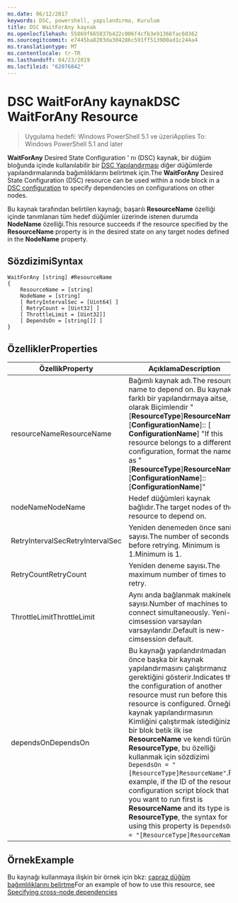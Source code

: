 ```yaml
---
ms.date: 06/12/2017
keywords: DSC, powershell, yapılandırma, Kurulum
title: DSC WaitForAny kaynak
ms.openlocfilehash: 55869f665837b422c006f4cfb3e91366fac60362
ms.sourcegitcommit: e7445ba8203da304286c591ff513900ad1c244a4
ms.translationtype: MT
ms.contentlocale: tr-TR
ms.lasthandoff: 04/23/2019
ms.locfileid: "62076842"
---
```

# <a name="dsc-waitforany-resource"></a><span data-ttu-id="bab86-103">DSC WaitForAny kaynak</span><span class="sxs-lookup"><span data-stu-id="bab86-103">DSC WaitForAny Resource</span></span>

> <span data-ttu-id="bab86-104">Uygulama hedefi: Windows PowerShell 5.1 ve üzeri</span><span class="sxs-lookup"><span data-stu-id="bab86-104">Applies To: Windows PowerShell 5.1 and later</span></span>

<span data-ttu-id="bab86-105">**WaitForAny** Desired State Configuration ' nı (DSC) kaynak, bir düğüm bloğunda içinde kullanılabilir bir [DSC Yapılandırması](../../../configurations/configurations.md) diğer düğümlerde yapılandırmalarında bağımlılıklarını belirtmek için.</span><span class="sxs-lookup"><span data-stu-id="bab86-105">The **WaitForAny** Desired State Configuration (DSC) resource can be used within a node block in a [DSC configuration](../../../configurations/configurations.md) to specify dependencies on configurations on other nodes.</span></span>

<span data-ttu-id="bab86-106">Bu kaynak tarafından belirtilen kaynağı, başarılı **ResourceName** özelliği içinde tanımlanan tüm hedef düğümler üzerinde istenen durumda **NodeName** özelliği.</span><span class="sxs-lookup"><span data-stu-id="bab86-106">This resource succeeds if the resource specified by the **ResourceName** property is in the desired state on any target nodes defined in the **NodeName** property.</span></span>


## <a name="syntax"></a><span data-ttu-id="bab86-107">Sözdizimi</span><span class="sxs-lookup"><span data-stu-id="bab86-107">Syntax</span></span>

```
WaitForAny [string] #ResourceName
{
    ResourceName = [string]
    NodeName = [string]
    [ RetryIntervalSec = [Uint64] ]
    [ RetryCount = [Uint32] ]
    [ ThrottleLimit = [Uint32]]
    [ DependsOn = [string[]] ]
}
```

## <a name="properties"></a><span data-ttu-id="bab86-108">Özellikler</span><span class="sxs-lookup"><span data-stu-id="bab86-108">Properties</span></span>

|  <span data-ttu-id="bab86-109">Özellik</span><span class="sxs-lookup"><span data-stu-id="bab86-109">Property</span></span>  |  <span data-ttu-id="bab86-110">Açıklama</span><span class="sxs-lookup"><span data-stu-id="bab86-110">Description</span></span>   |
|---|---|
| <span data-ttu-id="bab86-111">resourceName</span><span class="sxs-lookup"><span data-stu-id="bab86-111">ResourceName</span></span>| <span data-ttu-id="bab86-112">Bağımlı kaynak adı.</span><span class="sxs-lookup"><span data-stu-id="bab86-112">The resource name to depend on.</span></span> <span data-ttu-id="bab86-113">Bu kaynak farklı bir yapılandırmaya aitse, adı olarak Biçimlendir "[__ResourceType__]__ResourceName__:: [__ConfigurationName__]:: [ __ConfigurationName__] "</span><span class="sxs-lookup"><span data-stu-id="bab86-113">If this resource belongs to a different configuration, format the name as "[__ResourceType__]__ResourceName__::[__ConfigurationName__]::[__ConfigurationName__]"</span></span>|
| <span data-ttu-id="bab86-114">nodeName</span><span class="sxs-lookup"><span data-stu-id="bab86-114">NodeName</span></span>| <span data-ttu-id="bab86-115">Hedef düğümleri kaynak bağlıdır.</span><span class="sxs-lookup"><span data-stu-id="bab86-115">The target nodes of the resource to depend on.</span></span>|
| <span data-ttu-id="bab86-116">RetryIntervalSec</span><span class="sxs-lookup"><span data-stu-id="bab86-116">RetryIntervalSec</span></span>| <span data-ttu-id="bab86-117">Yeniden denemeden önce saniye sayısı.</span><span class="sxs-lookup"><span data-stu-id="bab86-117">The number of seconds before retrying.</span></span> <span data-ttu-id="bab86-118">Minimum is 1.</span><span class="sxs-lookup"><span data-stu-id="bab86-118">Minimum is 1.</span></span>|
| <span data-ttu-id="bab86-119">RetryCount</span><span class="sxs-lookup"><span data-stu-id="bab86-119">RetryCount</span></span>| <span data-ttu-id="bab86-120">Yeniden deneme sayısı.</span><span class="sxs-lookup"><span data-stu-id="bab86-120">The maximum number of times to retry.</span></span>|
| <span data-ttu-id="bab86-121">ThrottleLimit</span><span class="sxs-lookup"><span data-stu-id="bab86-121">ThrottleLimit</span></span>| <span data-ttu-id="bab86-122">Aynı anda bağlanmak makineleri sayısı.</span><span class="sxs-lookup"><span data-stu-id="bab86-122">Number of machines to connect simultaneously.</span></span> <span data-ttu-id="bab86-123">Yeni-cimsession varsayılan varsayılandır.</span><span class="sxs-lookup"><span data-stu-id="bab86-123">Default is new-cimsession default.</span></span>|
| <span data-ttu-id="bab86-124">dependsOn</span><span class="sxs-lookup"><span data-stu-id="bab86-124">DependsOn</span></span> | <span data-ttu-id="bab86-125">Bu kaynağı yapılandırılmadan önce başka bir kaynak yapılandırmasını çalıştırmanız gerektiğini gösterir.</span><span class="sxs-lookup"><span data-stu-id="bab86-125">Indicates that the configuration of another resource must run before this resource is configured.</span></span> <span data-ttu-id="bab86-126">Örneğin, kaynak yapılandırmasının Kimliğini çalıştırmak istediğiniz bir blok betik ilk ise __ResourceName__ ve kendi türünün __ResourceType__, bu özelliği kullanmak için sözdizimi `DependsOn = "[ResourceType]ResourceName"`.</span><span class="sxs-lookup"><span data-stu-id="bab86-126">For example, if the ID of the resource configuration script block that you want to run first is __ResourceName__ and its type is __ResourceType__, the syntax for using this property is `DependsOn = "[ResourceType]ResourceName"`.</span></span>|

## <a name="example"></a><span data-ttu-id="bab86-127">Örnek</span><span class="sxs-lookup"><span data-stu-id="bab86-127">Example</span></span>

<span data-ttu-id="bab86-128">Bu kaynağı kullanmaya ilişkin bir örnek için bkz: [çapraz düğüm bağımlılıklarını belirtme](../../../configurations/crossNodeDependencies.md)</span><span class="sxs-lookup"><span data-stu-id="bab86-128">For an example of how to use this resource, see [Specifying cross-node dependencies](../../../configurations/crossNodeDependencies.md)</span></span>
